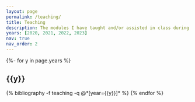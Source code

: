 ```yaml
---
layout: page
permalink: /teaching/
title: Teaching
description: The modules I have taught and/or assisted in class during the PhD.
years: [2020, 2021, 2022, 2023]
nav: true
nav_order: 2
---
```


<div class="talks">

{%- for y in page.years %}
  <h2 class="year">{{y}}</h2>
    {% bibliography -f teaching -q @*[year={{y}}]* %}
{% endfor %}

</div>